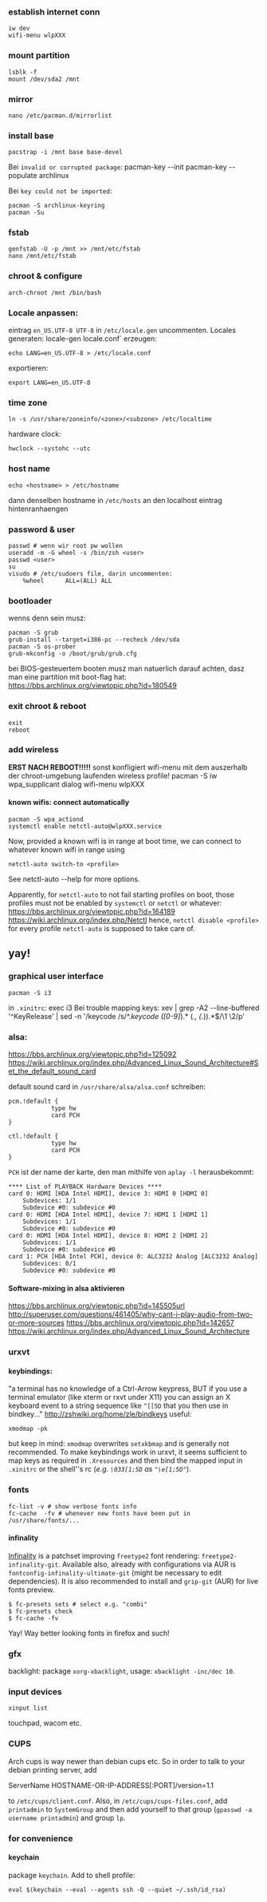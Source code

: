### establish internet conn
	iw dev
	wifi-menu wlpXXX

### mount partition
	lsblk -f
	mount /dev/sda2 /mnt

### mirror
	nano /etc/pacman.d/mirrorlist

### install base
	pacstrap -i /mnt base base-devel

Bei `invalid or corrupted package`:
	pacman-key --init
	pacman-key --populate archlinux

Bei `key could not be imported`:

	pacman -S archlinux-keyring
	pacman -Su

### fstab
	genfstab -U -p /mnt >> /mnt/etc/fstab
	nano /mnt/etc/fstab

### chroot & configure
	arch-chroot /mnt /bin/bash

### Locale anpassen: 
eintrag `en_US.UTF-8 UTF-8` in `/etc/locale.gen` uncommenten.
Locales generaten:
	locale-gen
locale.conf` erzeugen:

	echo LANG=en_US.UTF-8 > /etc/locale.conf
exportieren:

	export LANG=en_US.UTF-8

### time zone
	ln -s /usr/share/zoneinfo/<zone>/<subzone> /etc/localtime

hardware clock:

	hwclock --systohc --utc

### host name
	echo <hostname> > /etc/hostname
dann denselben hostname in `/etc/hosts` an den localhost eintrag hintenranhaengen




### password & user
	passwd # wenn wir root pw wollen
	useradd -m -G wheel -s /bin/zsh <user>
	passwd <user>
	su
	visudo # /etc/sudoers file, darin uncommenten:
		%wheel      ALL=(ALL) ALL

### bootloader
wenns denn sein musz:

	pacman -S grub
	grub-install --target=i386-pc --recheck /dev/sda
	pacman -S os-prober
	grub-mkconfig -o /boot/grub/grub.cfg 

bei BIOS-gesteuertem booten musz man natuerlich darauf achten, dasz man eine partition mit boot-flag hat:
https://bbs.archlinux.org/viewtopic.php?id=180549

### exit chroot & reboot
	exit
	reboot


### add wireless
**ERST NACH REBOOT!!!!!** sonst konfligiert wifi-menu mit dem auszerhalb der chroot-umgebung laufenden wireless profile!
	pacman -S iw wpa_supplicant dialog
	wifi-menu wlpXXX

#### known wifis: connect automatically
	pacman -S wpa_actiond
	systemctl enable netctl-auto@wlpXXX.service

Now, provided a known wifi is in range at boot time, we can connect to whatever known wifi
in range using

	netctl-auto switch-to <profile>

See netctl-auto --help for more options. 

Apparently, for `netctl-auto` to not fail starting profiles on boot,
those profiles must not be enabled by `systemctl` or `netctl` or whatever:
https://bbs.archlinux.org/viewtopic.php?id=164189
https://wiki.archlinux.org/index.php/Netctl
hence, `netctl disable <profile>` for every profile `netctl-auto` is supposed to take care of.

## yay!

### graphical user interface
	pacman -S i3
in `.xinitrc`:
	exec i3
Bei trouble mapping keys:
	xev | grep -A2 --line-buffered '^KeyRelease' | sed -n '/keycode /s/^.*keycode \([0-9]*\).* (.*, \(.*\)).*$/\1 \2/p'


### alsa:
https://bbs.archlinux.org/viewtopic.php?id=125092
https://wiki.archlinux.org/index.php/Advanced_Linux_Sound_Architecture#Set_the_default_sound_card

default sound card in `/usr/share/alsa/alsa.conf` schreiben:

	pcm.!default {
				type hw
				card PCH
	}

	ctl.!default {
				type hw
				card PCH
	}

`PCH` ist der name der karte, den man mithilfe von `aplay -l` herausbekommt:

	**** List of PLAYBACK Hardware Devices ****
	card 0: HDMI [HDA Intel HDMI], device 3: HDMI 0 [HDMI 0]
		Subdevices: 1/1
		Subdevice #0: subdevice #0
	card 0: HDMI [HDA Intel HDMI], device 7: HDMI 1 [HDMI 1]
		Subdevices: 1/1
		Subdevice #0: subdevice #0
	card 0: HDMI [HDA Intel HDMI], device 8: HDMI 2 [HDMI 2]
		Subdevices: 1/1
		Subdevice #0: subdevice #0
	card 1: PCH [HDA Intel PCH], device 0: ALC3232 Analog [ALC3232 Analog]
		Subdevices: 0/1
		Subdevice #0: subdevice #0


#### Software-mixing in alsa aktivieren

https://bbs.archlinux.org/viewtopic.php?id=145505url
http://superuser.com/questions/461405/why-cant-i-play-audio-from-two-or-more-sources
https://bbs.archlinux.org/viewtopic.php?id=142657
https://wiki.archlinux.org/index.php/Advanced_Linux_Sound_Architecture


### urxvt 

#### keybindings:
"a terminal has no knowledge of a Ctrl-Arrow keypress, BUT if you use a terminal emulator 
(like xterm or rxvt under X11) you can assign an X keyboard event to a string sequence like `^[[5D` that 
you then use in bindkey..."
http://zshwiki.org/home/zle/bindkeys
useful:

    xmodmap -pk

but keep in mind: `xmodmap` overwrites `setxkbmap` and is generally not recommended. To make
keybindings work in urxvt, it seems sufficient to map keys as required in `.Xresources` and
then bind the mapped input in `.xinitrc` or the shell''s rc (*e.g. `\033[1;5D` as `"\e[1;5D"`*).


### fonts
	fc-list -v # show verbose fonts info
	fc-cache  -fv # whenever new fonts have been put in /usr/share/fonts/...

#### infinality
[Infinality](https://wiki.archlinux.org/index.php/font_configuration#Infinality) is a patchset
improving `freetype2` font rendering: `freetype2-infinality-git`.  Available also, already with 
configurations via AUR is
`fontconfig-infinality-ultimate-git` (might be necessary to edit dependencies). It is also 
recommended to install and `grip-git` (AUR) for live fonts preview.

	$ fc-presets sets # select e.g. "combi"
	$ fc-presets check
	$ fc-cache -fv

Yay! Way better looking fonts in firefox and such!



### gfx

backlight: package `xorg-xbacklight`, usage: `xbacklight -inc/dec 10`.


### input devices

	xinput list

touchpad, wacom etc.


### CUPS

Arch cups is way newer than debian cups etc. So in order to talk to your debian printing server, add

   ServerName HOSTNAME-OR-IP-ADDRESS[:PORT]/version=1.1

to `/etc/cups/client.conf`. Also, in `/etc/cups/cups-files.conf`, add `printadmin` to `SystemGroup`
and then add yourself to that group (`gpasswd -a username printadmin`) and group `lp`.


### for convenience

#### keychain
package `keychain`. Add to shell profile:

    eval $(keychain --eval --agents ssh -Q --quiet ~/.ssh/id_rsa)




